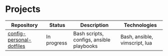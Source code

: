 # Projects

| Repository  | Status | Description | Technologies |
| ----------- | ------ | ----------- | ------------ | 
| [config-personal-dotfiles](https://github.com/jingyangzhenren/config-personal-dotfiles)  | In progress  | Bash scripts, configs, ansible playbooks | Bash, ansible, vimscript, lua |
